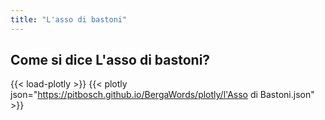 ```yaml
---
title: "L'asso di bastoni"
---
```


## Come si dice L'asso di bastoni?

{{< load-plotly >}}
{{< plotly json="https://pitbosch.github.io/BergaWords/plotly/l'Asso di Bastoni.json" >}}